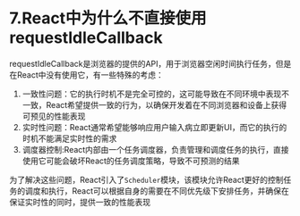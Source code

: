 # 7.React中为什么不直接使用requestldleCallback

requestIdleCallback是浏览器的提供的API，用于浏览器空闲时间执行任务，但是在React中没有使用它，有一些特殊的考虑：

1. 一致性问题：它的执行时机不是完全可控的，这可能导致在不同环境中表现不一致，React希望提供一致的行为，以确保开发着在不同浏览器和设备上获得可预见的性能表现
2. 实时性问题：React通常希望能够响应用户输入病立即更新UI，而它的执行的时机不能满足实时性的需求
3. 调度器控制:React内部由一个任务调度器，负责管理和调度任务的执行，直接使用它可能会破坏React的任务调度策略，导致不可预测的结果

为了解决这些问题，React引入了`Scheduler`模块，该模块允许React更好的控制任务的调度和执行，React可以根据自身的需要在不同优先级下安排任务，并确保在保证实时性的同时，提供一致的性能表现